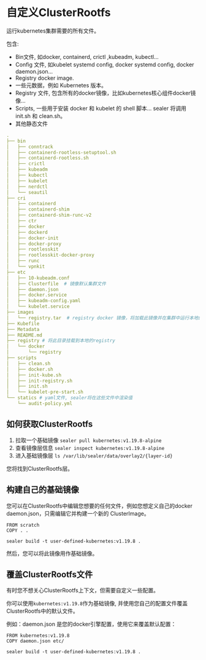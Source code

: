 # 自定义ClusterRootfs

运行kubernetes集群需要的所有文件。

包含:

* Bin文件, 如docker, containerd, crictl ,kubeadm, kubectl...
* Config 文件, 如kubelet systemd config, docker systemd config, docker daemon.json...
* Registry docker image.
* 一些元数据，例如 Kubernetes 版本。
* Registry 文件, 包含所有的docker镜像，比如kubernetes核心组件docker镜像...
* Scripts, 一些用于安装 docker 和 kubelet 的 shell 脚本... sealer 将调用 init.sh 和 clean.sh。
* 其他静态文件

```yaml
.
├── bin
│   ├── conntrack
│   ├── containerd-rootless-setuptool.sh
│   ├── containerd-rootless.sh
│   ├── crictl
│   ├── kubeadm
│   ├── kubectl
│   ├── kubelet
│   ├── nerdctl
│   └── seautil
├── cri
│   ├── containerd
│   ├── containerd-shim
│   ├── containerd-shim-runc-v2
│   ├── ctr
│   ├── docker
│   ├── dockerd
│   ├── docker-init
│   ├── docker-proxy
│   ├── rootlesskit
│   ├── rootlesskit-docker-proxy
│   ├── runc
│   └── vpnkit
├── etc
│   ├── 10-kubeadm.conf
│   ├── Clusterfile  # 镜像默认集群文件
│   ├── daemon.json
│   ├── docker.service
│   ├── kubeadm-config.yaml
│   └── kubelet.service
├── images
│   └── registry.tar  # registry docker 镜像，将加载此镜像并在集群中运行本地的registry
├── Kubefile
├── Metadata
├── README.md
├── registry # 将此目录挂载到本地的registry
│   └── docker
│       └── registry
├── scripts
│   ├── clean.sh
│   ├── docker.sh
│   ├── init-kube.sh
│   ├── init-registry.sh
│   ├── init.sh
│   └── kubelet-pre-start.sh
└── statics # yaml文件, sealer将在这些文件中渲染值
    └── audit-policy.yml
```

## 如何获取ClusterRootfs

1. 拉取一个基础镜像 `sealer pull kubernetes:v1.19.8-alpine`
2. 查看镜像层信息 `sealer inspect kubernetes:v1.19.8-alpine`
3. 进入基础镜像层 `ls /var/lib/sealer/data/overlay2/{layer-id}`

您将找到ClusterRootfs层。

## 构建自己的基础镜像

您可以在ClusterRootfs中编辑您想要的任何文件，例如您想定义自己的docker daemon.json，只需编辑它并构建一个新的 ClusterImage。

```shell script
FROM scratch
COPY . .
```

```shell script
sealer build -t user-defined-kubernetes:v1.19.8 .
```

然后，您可以将此镜像用作基础镜像。

## 覆盖ClusterRootfs文件

有时您不想关心ClusterRootfs上下文，但需要自定义一些配置。

你可以使用`kubernetes:v1.19.8`作为基础镜像, 并使用您自己的配置文件覆盖ClusterRootfs中的默认文件。

例如：daemon.json 是您的docker引擎配置，使用它来覆盖默认配置：

```shell script
FROM kubernetes:v1.19.8
COPY daemon.json etc/
```

```shell script
sealer build -t user-defined-kubernetes:v1.19.8 .
```

